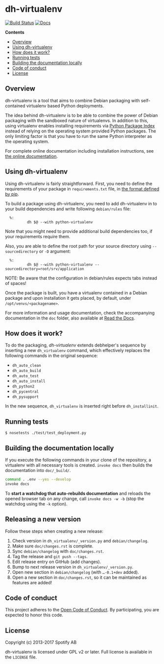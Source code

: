 # dh-virtualenv

[![Build Status](https://travis-ci.org/spotify/dh-virtualenv.png)](https://travis-ci.org/spotify/dh-virtualenv)
[![Docs](https://readthedocs.org/projects/dh-virtualenv/badge/)](http://dh-virtualenv.readthedocs.io/en/latest/)

**Contents**

  * [Overview](#overview)
  * [Using dh-virtualenv](#using-dh-virtualenv)
  * [How does it work?](#how-does-it-work)
  * [Running tests](#running-tests)
  * [Building the documentation locally](#building-the-documentation-locally)
  * [Code of conduct](#code-of-conduct)
  * [License](#license)


## Overview

dh-virtualenv is a tool that aims to combine Debian packaging with
self-contained virtualenv based Python deployments.

The idea behind dh-virtualenv is to be able to combine the power of
Debian packaging with the sandboxed nature of virtualenvs. In addition
to this, using virtualenv enables installing requirements via
[Python Package Index](https://pypi.org) instead of relying on
the operating system provided Python packages. The only limiting
factor is that you have to run the same Python interpreter as the
operating system.

For complete online documentation including installation instructions, see
[the online documentation](https://dh-virtualenv.readthedocs.io/en/latest/).


## Using dh-virtualenv

Using dh-virtualenv is fairly straightforward. First, you need to
define the requirements of your package in `requirements.txt` file, in
[the format defined by pip](https://pip.pypa.io/en/latest/user_guide.html#requirements-files).

To build a package using dh-virtualenv, you need to add dh-virtualenv
in to your build dependencies and write following `debian/rules` file:

      %:
              dh $@ --with python-virtualenv

Note that you might need to provide
additional build dependencies too, if your requirements require them.

Also, you are able to define the root path for your source directory using
`--sourcedirectory` or `-D` argument:

      %:
              dh $@ --with python-virtualenv --sourcedirectory=root/srv/application

NOTE: Be aware that the configuration in debian/rules expects tabs instead of spaces!

Once the package is built, you have a virtualenv contained in a Debian
package and upon installation it gets placed, by default, under
`/opt/venvs/<packagename>`.

For more information and usage documentation, check the accompanying
documentation in the `doc` folder, also available at
[Read the Docs](https://dh-virtualenv.readthedocs.io/en/latest/).


## How does it work?

To do the packaging, *dh-virtualenv* extends debhelper's sequence by
inserting a new `dh_virtualenv` command, which effectively replaces
the following commands in the original sequence:

* `dh_auto_clean`
* `dh_auto_build`
* `dh_auto_test`
* `dh_auto_install`
* `dh_python2`
* `dh_pycentral`
* `dh_pysupport`

In the new sequence, `dh_virtualenv` is inserted right before `dh_installinit`.


## Running tests

    $ nosetests ./test/test_deployment.py


## Building the documentation locally

If you execute the following commands in your clone of the repository,
a virtualenv with all necessary tools is created.
``invoke docs`` then builds the documentation into ``doc/_build/``.

```sh
command . .env --yes --develop
invoke docs
```

To **start a watchdog that auto-rebuilds documentation** and reloads the opened browser tab on any change,
call ``invoke docs -w -b`` (stop the watchdog using the ``-k`` option).


## Releasing a new version

Follow these steps when creating a new release:

1. Check version in `dh_virtualenv/_version.py` and `debian/changelog`.
1. Make sure `doc/changes.rst` is complete.
1. Sync `debian/changelog` with `doc/changes.rst`.
1. Tag the release and `git push --tags`.
1. Edit release entry on GitHub (add changes).
1. Bump to next release version in `dh_virtualenv/_version.py`.
1. Open new section in `debian/changelog` (with `…-0.1+dev` added).
1. Open a new section in `doc/changes.rst`, so it can be maintained as features are added!


## Code of conduct

This project adheres to the [Open Code of Conduct][code-of-conduct].
By participating, you are expected to honor this code.


## License

Copyright (c) 2013-2017 Spotify AB

dh-virtualenv is licensed under GPL v2 or later. Full license is
available in the `LICENSE` file.

[code-of-conduct]: https://github.com/spotify/code-of-conduct/blob/master/code-of-conduct.md
